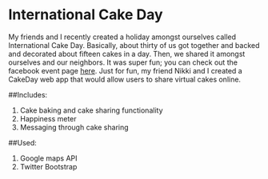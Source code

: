 International Cake Day
======================

My friends and I recently created a holiday amongst ourselves called International Cake Day. Basically, about thirty of us got together and backed and decorated about fifteen cakes in a day. Then, we shared it amongst ourselves and our neighbors. It was super fun; you can check out the facebook event page [here](https://www.facebook.com/events/1456381854611534/?fref=ts). Just for fun, my friend Nikki and I created a CakeDay web app that would allow users to share virtual cakes online. 

##Includes: 

1. Cake baking and cake sharing functionality
2. Happiness meter
3. Messaging through cake sharing

##Used:

1. Google maps API
2. Twitter Bootstrap


